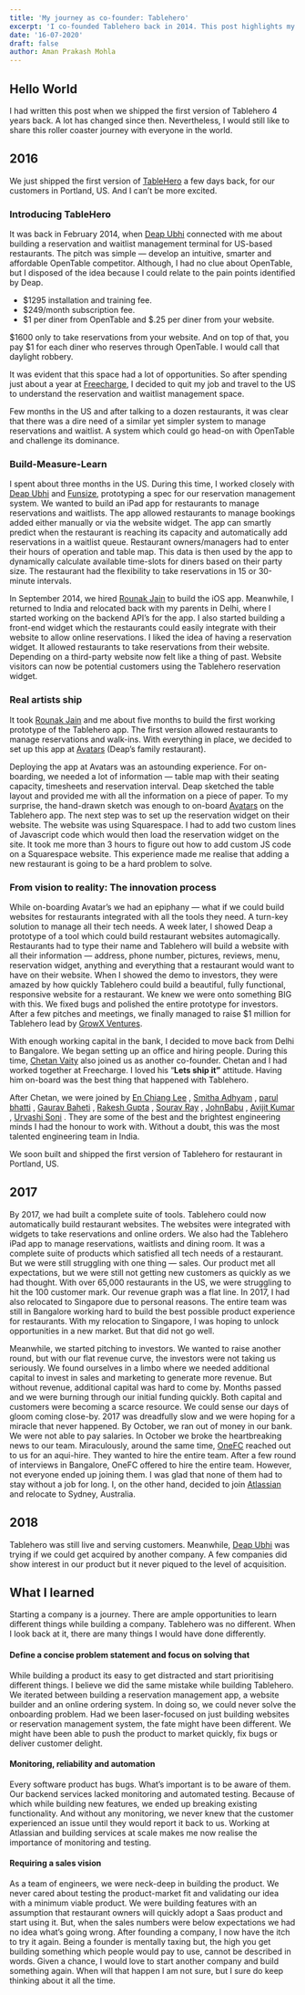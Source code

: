 ```yaml
---
title: 'My journey as co-founder: Tablehero'
excerpt: 'I co-founded Tablehero back in 2014. This post highlights my journey as co-founder of Tablehero.'
date: '16-07-2020'
draft: false
author: Aman Prakash Mohla
---
```


## Hello World

I had written this post when we shipped the first version of Tablehero 4 years back. A lot has changed since then. Nevertheless, I would still like to share this roller coaster journey with everyone in the world.

## 2016

We just shipped the first version of [TableHero](http://tablehero.com/) a few days back, for our customers in Portland, US. And I can’t be more excited.

### Introducing TableHero

It was back in February 2014, when [Deap Ubhi](https://medium.com/u/8f3be6a393bf) connected with me about building a reservation and waitlist management terminal for US-based restaurants. The pitch was simple — develop an intuitive, smarter and affordable OpenTable competitor. Although, I had no clue about OpenTable, but I disposed of the idea because I could relate to the pain points identified by Deap.

- $1295 installation and training fee.
- $249/month subscription fee.
- $1 per diner from OpenTable and $.25 per diner from your website.

$1600 only to take reservations from your website. And on top of that, you pay $1 for each diner who reserves through OpenTable. I would call that daylight robbery.

It was evident that this space had a lot of opportunities. So after spending just about a year at [Freecharge](https://www.freecharge.in/), I decided to quit my job and travel to the US to understand the reservation and waitlist management space.

Few months in the US and after talking to a dozen restaurants, it was clear that there was a dire need of a similar yet simpler system to manage reservations and waitlist. A system which could go head-on with OpenTable and challenge its dominance.

### Build-Measure-Learn

I spent about three months in the US. During this time, I worked closely with [Deap Ubhi](https://medium.com/u/8f3be6a393bf) and [Funsize](https://medium.com/u/3477c2033ff), prototyping a spec for our reservation management system. We wanted to build an iPad app for restaurants to manage reservations and waitlists. The app allowed restaurants to manage bookings added either manually or via the website widget. The app can smartly predict when the restaurant is reaching its capacity and automatically add reservations in a waitlist queue.
Restaurant owners/managers had to enter their hours of operation and table map. This data is then used by the app to dynamically calculate available time-slots for diners based on their party size. The restaurant had the flexibility to take reservations in 15 or 30-minute intervals.

In September 2014, we hired [Rounak Jain](https://medium.com/u/7b24869a21ac) to build the iOS app. Meanwhile, I returned to India and relocated back with my parents in Delhi, where I started working on the backend API’s for the app. I also started building a front-end widget which the restaurants could easily integrate with their website to allow online reservations.
I liked the idea of having a reservation widget. It allowed restaurants to take reservations from their website. Depending on a third-party website now felt like a thing of past. Website visitors can now be potential customers using the Tablehero reservation widget.

### Real artists ship

It took [Rounak Jain](https://medium.com/u/7b24869a21ac) and me about five months to build the first working prototype of the Tablehero app. The first version allowed restaurants to manage reservations and walk-ins. With everything in place, we decided to set up this app at [Avatars](http://www.enjoyavatars.com/) (Deap’s family restaurant).

Deploying the app at Avatars was an astounding experience. For on-boarding, we needed a lot of information — table map with their seating capacity, timesheets and reservation interval. Deap sketched the table layout and provided me with all the information on a piece of paper. To my surprise, the hand-drawn sketch was enough to on-board [Avatars](http://www.enjoyavatars.com/) on the Tablehero app. The next step was to set up the reservation widget on their website. The website was using Squarespace. I had to add two custom lines of Javascript code which would then load the reservation widget on the site. It took me more than 3 hours to figure out how to add custom JS code on a Squarespace website. This experience made me realise that adding a new restaurant is going to be a hard problem to solve.

### From vision to reality: The innovation process

While on-boarding Avatar’s we had an epiphany — what if we could build websites for restaurants integrated with all the tools they need. A turn-key solution to manage all their tech needs.
A week later, I showed Deap a prototype of a tool which could build restaurant websites automagically. Restaurants had to type their name and Tablehero will build a website with all their information — address, phone number, pictures, reviews, menu, reservation widget, anything and everything that a restaurant would want to have on their website.
When I showed the demo to investors, they were amazed by how quickly Tablehero could build a beautiful, fully functional, responsive website for a restaurant. We knew we were onto something BIG with this. We fixed bugs and polished the entire prototype for investors. After a few pitches and meetings, we finally managed to raise \$1 million for Tablehero lead by [GrowX Ventures](http://growxventures.com/).

With enough working capital in the bank, I decided to move back from Delhi to Bangalore. We began setting up an office and hiring people. During this time, [Chetan Vaity](https://medium.com/u/53bfad64868e) also joined us as another co-founder. Chetan and I had worked together at Freecharge. I loved his “**Lets ship it”** attitude. Having him on-board was the best thing that happened with Tablehero.

After Chetan, we were joined by [En Chiang Lee](https://twitter.com/merl3n) , [Smitha Adhyam](https://medium.com/u/d4e7c577e2e8) , [parul bhatti](https://medium.com/u/9fd9a87f4cef) , [Gaurav Baheti](https://medium.com/u/f8e5035f0b0f) , [Rakesh Gupta](https://twitter.com/gupta_rakesh) , [Sourav Ray](https://medium.com/u/7230593c5277) , [JohnBabu](https://twitter.com/johnbk) , [Avijit Kumar](https://medium.com/u/a30f95a46332) , [Urvashi Soni](https://twitter.com/misss_popcorn) . They are some of the best and the brightest engineering minds I had the honour to work with. Without a doubt, this was the most talented engineering team in India.

We soon built and shipped the first version of Tablehero for restaurant in Portland, US.

## 2017

By 2017, we had built a complete suite of tools. Tablehero could now automatically build restaurant websites. The websites were integrated with widgets to take reservations and online orders. We also had the Tablehero iPad app to manage reservations, waitlists and dining room. It was a complete suite of products which satisfied all tech needs of a restaurant. But we were still struggling with one thing — sales.
Our product met all expectations, but we were still not getting new customers as quickly as we had thought. With over 65,000 restaurants in the US, we were struggling to hit the 100 customer mark. Our revenue graph was a flat line.
In 2017, I had also relocated to Singapore due to personal reasons. The entire team was still in Bangalore working hard to build the best possible product experience for restaurants. With my relocation to Singapore, I was hoping to unlock opportunities in a new market. But that did not go well.

Meanwhile, we started pitching to investors. We wanted to raise another round, but with our flat revenue curve, the investors were not taking us seriously. We found ourselves in a limbo where we needed additional capital to invest in sales and marketing to generate more revenue. But without revenue, additional capital was hard to come by.
Months passed and we were burning through our initial funding quickly. Both capital and customers were becoming a scarce resource. We could sense our days of gloom coming close-by.
2017 was dreadfully slow and we were hoping for a miracle that never happened. By October, we ran out of money in our bank. We were not able to pay salaries. In October we broke the heartbreaking news to our team. Miraculously, around the same time, [OneFC](https://www.onefc.com/) reached out to us for an aqui-hire. They wanted to hire the entire team. After a few round of interviews in Bangalore, OneFC offered to hire the entire team. However, not everyone ended up joining them. I was glad that none of them had to stay without a job for long. I, on the other hand, decided to join [Atlassian](https://www.atlassian.com/) and relocate to Sydney, Australia.

## 2018

Tablehero was still live and serving customers. Meanwhile, [Deap Ubhi](https://medium.com/u/8f3be6a393bf) was trying if we could get acquired by another company. A few companies did show interest in our product but it never piqued to the level of acquisition.

## What I learned

Starting a company is a journey. There are ample opportunities to learn different things while building a company. Tablehero was no different. When I look back at it, there are many things I would have done differently.

#### Define a concise problem statement and focus on solving that

While building a product its easy to get distracted and start prioritising different things. I believe we did the same mistake while building Tablehero. We iterated between building a reservation management app, a website builder and an online ordering system. In doing so, we could never solve the onboarding problem. Had we been laser-focused on just building websites or reservation management system, the fate might have been different. We might have been able to push the product to market quickly, fix bugs or deliver customer delight.

#### Monitoring, reliability and automation

Every software product has bugs. What’s important is to be aware of them. Our backend services lacked monitoring and automated testing. Because of which while building new features, we ended up breaking existing functionality. And without any monitoring, we never knew that the customer experienced an issue until they would report it back to us. Working at Atlassian and building services at scale makes me now realise the importance of monitoring and testing.

#### Requiring a sales vision

As a team of engineers, we were neck-deep in building the product. We never cared about testing the product-market fit and validating our idea with a minimum viable product. We were building features with an assumption that restaurant owners will quickly adopt a Saas product and start using it. But, when the sales numbers were below expectations we had no idea what’s going wrong.
After founding a company, I now have the itch to try it again. Being a founder is mentally taxing but, the high you get building something which people would pay to use, cannot be described in words. Given a chance, I would love to start another company and build something again. When will that happen I am not sure, but I sure do keep thinking about it all the time.
